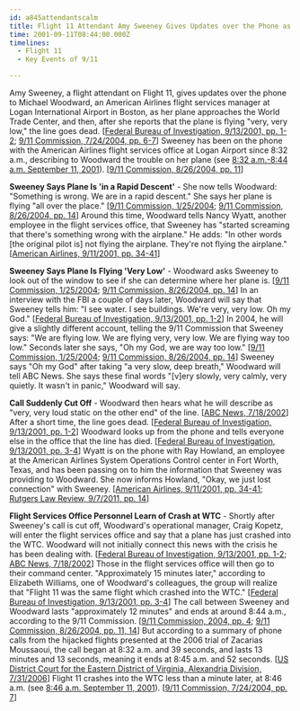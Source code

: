 ```yaml
---
id: a845attendantscalm
title: Flight 11 Attendant Amy Sweeney Gives Updates over the Phone as Plane Approaches WTC
time: 2001-09-11T08:44:00.000Z
timelines:
  - Flight 11
  - Key Events of 9/11

---
```


Amy Sweeney, a flight attendant on Flight 11, gives updates over the phone to Michael Woodward, an American Airlines flight services manager at Logan International Airport in Boston, as her plane approaches the World Trade Center, and then, after she reports that the plane is flying "very, very low," the line goes dead. [[Federal Bureau of Investigation, 9/13/2001, pp. 1-2][1]; [9/11 Commission, 7/24/2004, pp. 6-7][2]] Sweeney has been on the phone with the American Airlines flight services office at Logan Airport since 8:32 a.m., describing to Woodward the trouble on her plane (see [8:32 a.m.-8:44 a.m. September 11, 2001][10]). [[9/11 Commission, 8/26/2004, pp. 11][3]]

**Sweeney Says Plane Is 'in a Rapid Descent'** - She now tells Woodward: "Something is wrong. We are in a rapid descent." She says her plane is flying "all over the place." [[9/11 Commission, 1/25/2004][3]; [9/11 Commission, 8/26/2004, pp. 14][3]] Around this time, Woodward tells Nancy Wyatt, another employee in the flight services office, that Sweeney has "started screaming that there's something wrong with the airplane." He adds: "In other words [the original pilot is] not flying the airplane. They're not flying the airplane." [[American Airlines, 9/11/2001, pp. 34-41][5]]

**Sweeney Says Plane Is Flying 'Very Low'** - Woodward asks Sweeney to look out of the window to see if she can determine where her plane is. [[9/11 Commission, 1/25/2004][4]; [9/11 Commission, 8/26/2004, pp. 14][3]] In an interview with the FBI a couple of days later, Woodward will say that Sweeney tells him: "I see water. I see buildings. We're very, very low. Oh my God." [[Federal Bureau of Investigation, 9/13/2001, pp. 1-2][1]] In 2004, he will give a slightly different account, telling the 9/11 Commission that Sweeney says: "We are flying low. We are flying very, very low. We are flying way too low." Seconds later she says, "Oh my God, we are way too low." [[9/11 Commission, 1/25/2004][4]; [9/11 Commission, 8/26/2004, pp. 14][3]] Sweeney says "Oh my God" after taking "a very slow, deep breath," Woodward will tell ABC News. She says these final words "[v]ery slowly, very calmly, very quietly. It wasn't in panic," Woodward will say. 

**Call Suddenly Cut Off** - Woodward then hears what he will describe as "very, very loud static on the other end" of the line. [[ABC News, 7/18/2002][6]] After a short time, the line goes dead. [[Federal Bureau of Investigation, 9/13/2001, pp. 1-2][1]] Woodward looks up from the phone and tells everyone else in the office that the line has died. [[Federal Bureau of Investigation, 9/13/2001, pp. 3-4][1]] Wyatt is on the phone with Ray Howland, an employee at the American Airlines System Operations Control center in Fort Worth, Texas, and has been passing on to him the information that Sweeney was providing to Woodward. She now informs Howland, "Okay, we just lost connection" with Sweeney. [[American Airlines, 9/11/2001, pp. 34-41][5]; [Rutgers Law Review, 9/7/2011, pp. 14][7]]

**Flight Services Office Personnel Learn of Crash at WTC** - Shortly after Sweeney's call is cut off, Woodward's operational manager, Craig Kopetz, will enter the flight services office and say that a plane has just crashed into the WTC. Woodward will not initially connect this news with the crisis he has been dealing with. [[Federal Bureau of Investigation, 9/13/2001, pp. 1-2][1]; [ABC News, 7/18/2002][6]] Those in the flight services office will then go to their command center. "Approximately 15 minutes later," according to Elizabeth Williams, one of Woodward's colleagues, the group will realize that "Flight 11 was the same flight which crashed into the WTC." [[Federal Bureau of Investigation, 9/13/2001, pp. 3-4][1]] The call between Sweeney and Woodward lasts "approximately 12 minutes" and ends at around 8:44 a.m., according to the 9/11 Commission. [[9/11 Commission, 2004, pp. 4][8]; [9/11 Commission, 8/26/2004, pp. 11, 14][3]] But according to a summary of phone calls from the hijacked flights presented at the 2006 trial of Zacarias Moussaoui, the call began at 8:32 a.m. and 39 seconds, and lasts 13 minutes and 13 seconds, meaning it ends at 8:45 a.m. and 52 seconds. [[US District Court for the Eastern District of Virginia, Alexandria Division, 7/31/2006][9]] Flight 11 crashes into the WTC less than a minute later, at 8:46 a.m. (see [8:46 a.m. September 11, 2001][11]). [[9/11 Commission, 7/24/2004, pp. 7][2]]

[1]: https://www.scribd.com/document/18775594/T7-B10-FBI-302s-Olsen-Fdr-302s-Re-Michael-Woodward-372
[2]: https://web.archive.org/web/20041020144854/http://www.decloah.com/mirrors/9-11/911_Report.txt
[3]: https://www.hsdl.org/?view&did=484625
[4]: https://nara-media-001.s3.amazonaws.com/arcmedia/9-11/MFR/t-0148-911MFR-00013.pdf
[5]: https://www.scribd.com/document/13499778/T7-B13-AA-Phone-Transcripts-Fdr-AA-11-Calls-Kean-Commission-Transcripts
[6]: https://web.archive.org/web/20020803044627/http://abcnews.go.com/sections/primetime/DailyNews/primetime_flightattendants_020718.html
[7]: https://www.rutgerslawreview.com/wp-content/uploads/special/911/Sept11_Monograph.pdf
[8]: https://www.scribd.com/document/17336446/T8-B8-Miles-Kara-Docs-3-Timelines-Fdr-On-Top-Various-Timelines-Media-Time-Lines-1st-Pgs-for-Reference
[9]: http://www.vaed.uscourts.gov/notablecases/moussaoui/exhibits/prosecution/flights/P200055.html
[10]: /timeline/#a835sweeneyupdates
[11]: /timeline/#a846flight11hits
